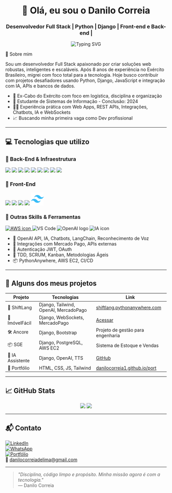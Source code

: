 <h1 align="center">👋 Olá, eu sou o Danilo Correia</h1>
<h3 align="center">Desenvolvedor Full Stack | Python | Django | Front-end e Back-end |</h3>



<p align="center">
  <img src="https://readme-typing-svg.demolab.com?font=Fira+Code&size=22&pause=1000&center=true&vCenter=true&multiline=true&width=800&height=150&lines=Desenvolvedor+Web+Fullstack;Especialista+em+Django+e+Python;Foco+em+projetos+robustos+e+inteligentes" alt="Typing SVG" />
</p>
🚀 Sobre mim

Sou um desenvolvedor Full Stack apaixonado por criar soluções web robustas, inteligentes e escaláveis. Após 8 anos de experiência no Exército Brasileiro, migrei com foco total para a tecnologia. Hoje busco contribuir com projetos desafiadores usando Python, Django, JavaScript e integração com IA, APIs e bancos de dados.

- 💼 Ex-Cabo do Exército com foco em logística, disciplina e organização
- 🧠 Estudante de Sistemas de Informação - Conclusão: 2024
- 👨‍💻 Experiência prática com Web Apps, REST APIs, Integrações, Chatbots, IA e WebSockets
- 📈 Buscando minha primeira vaga como Dev profissional

---

## 💻 Tecnologias que utilizo

### 🔧 Back-End & Infraestrutura

<p align="left">
  <img src="https://cdn.jsdelivr.net/gh/devicons/devicon/icons/python/python-original.svg" height="40" />
  <img src="https://cdn.jsdelivr.net/gh/devicons/devicon/icons/django/django-plain.svg" height="40" />
  <img src="https://cdn.jsdelivr.net/gh/devicons/devicon/icons/mysql/mysql-original.svg" height="40"/>
  <img src="https://cdn.jsdelivr.net/gh/devicons/devicon/icons/postgresql/postgresql-original.svg" height="40"/>
  <img src="https://cdn.jsdelivr.net/gh/devicons/devicon/icons/docker/docker-original.svg" height="40" />
  <img src="https://cdn.jsdelivr.net/gh/devicons/devicon/icons/git/git-original.svg" height="40" />
  <img src="https://cdn.jsdelivr.net/gh/devicons/devicon/icons/github/github-original.svg" height="40" />
  <img src="https://cdn.jsdelivr.net/gh/devicons/devicon/icons/gitlab/gitlab-original.svg" height="40" />
  <img src="https://cdn.jsdelivr.net/gh/devicons/devicon/icons/linux/linux-original.svg" height="40" />
</p>

### 🎨 Front-End

<p align="left">
  <img src="https://cdn.jsdelivr.net/gh/devicons/devicon/icons/html5/html5-original.svg" height="40"/>
  <img src="https://cdn.jsdelivr.net/gh/devicons/devicon/icons/css3/css3-original.svg" height="40"/>
  <img src="https://cdn.jsdelivr.net/gh/devicons/devicon/icons/javascript/javascript-original.svg" height="40"/>
  <img src="https://cdn.jsdelivr.net/gh/devicons/devicon/icons/bootstrap/bootstrap-original.svg" height="40"/>
  <img src="https://raw.githubusercontent.com/devicons/devicon/master/icons/tailwindcss/tailwindcss-original.svg" height="40"/>

</p>



### 🤖 Outras Skills & Ferramentas


<p align="left">
  <a href="https://skillicons.dev">
    <img src="https://skillicons.dev/icons?i=aws" height="40" alt="AWS icon" />
  </a>
  <img src="https://cdn.jsdelivr.net/gh/devicons/devicon/icons/vscode/vscode-original.svg" height="40" alt="VS Code" />
  <img src="https://upload.wikimedia.org/wikipedia/commons/4/4d/OpenAI_Logo.svg" height="40" alt="OpenAI logo" />
  <img src="https://img.icons8.com/color/48/artificial-intelligence.png" height="40" alt="IA icon" />
</p>


- 🧠 OpenAI API, IA, Chatbots, LangChain, Reconhecimento de Voz  
- 🔗 Integrações com Mercado Pago, APIs externas  
- 🔐 Autenticação JWT, OAuth  
- 🧪 TDD, SCRUM, Kanban, Metodologias Ágeis  
- 📦 PythonAnywhere, AWS EC2, CI/CD

---

## 📂 Alguns dos meus projetos

| Projeto | Tecnologias | Link |
|--------|-------------|------|
| 💬 ShiftLang | Django, Tailwind, OpenAI, MercadoPago | [shiftlang.pythonanywhere.com](https://shiftlang.pythonanywhere.com) |
| 🏡 ImóvelFácil | Django, WebSockets, MercadoPago | [Acessar](https://imovelfacil.pythonanywhere.com) |
| 🛠️ Ancore | Django, Bootstrap | Projeto de gestão para engenharia |
| 📦 SGE | Django, PostgreSQL, AWS EC2 | Sistema de Estoque e Vendas |
| 🤖 IA Assistente | Django, OpenAI, TTS | [GitHub](https://github.com/DaniloCorreia1) |
| 💼 Portfólio | HTML, CSS, JS, Tailwind | [danilocorreia1.github.io/port](https://danilocorreia1.github.io/port) |

---

## 📈 GitHub Stats

<p align="center">
  <img height="170" src="https://github-readme-stats.vercel.app/api?username=DaniloCorreia1&show_icons=true&theme=tokyonight" />
  <img height="170" src="https://github-readme-stats.vercel.app/api/top-langs/?username=DaniloCorreia1&layout=compact&theme=tokyonight" />
</p>

---

## 📬 Contato

[![LinkedIn](https://img.shields.io/badge/-LinkedIn-0A66C2?style=for-the-badge&logo=linkedin&logoColor=white)](https://www.linkedin.com/in/danilo-correia-2098b6232/)  
[![WhatsApp](https://img.shields.io/badge/WhatsApp-25D366?style=for-the-badge&logo=whatsapp&logoColor=white)](https://wa.me/5561981216087)  
[![Portfólio](https://img.shields.io/badge/Portfólio-000000?style=for-the-badge&logo=github&logoColor=white)](https://danilocorreia1.github.io/port/)  
📧 danilocorreiadelima@gmail.com

---

> *"Disciplina, código limpo e propósito. Minha missão agora é com a tecnologia."*  
> — Danilo Correia

